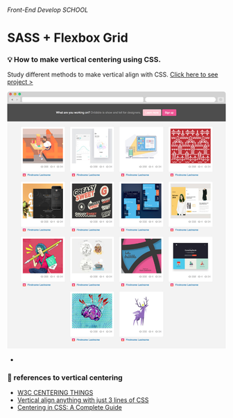 
###### Front-End Develop SCHOOL

# SASS + Flexbox Grid

### :bulb: How to make vertical centering using CSS.

Study different methods to make vertical align with CSS. [Click here to see project >](https://jistudio.github.io/My_CSS_STUDY/04_sass_flexbox_dribbble/index.html)

[<img src="/ASSETS/dribble.jpg" alt="vertical align">](https://jistudio.github.io/My_CSS_STUDY/04_sass_flexbox_dribbble/index.html)

-

### :musical_note: references to vertical centering 

- [W3C CENTERING THINGS](https://www.w3.org/Style/Examples/007/center.en.html)
- [Vertical align anything with just 3 lines of CSS](http://zerosixthree.se/vertical-align-anything-with-just-3-lines-of-css/)
- [Centering in CSS: A Complete Guide](https://css-tricks.com/centering-css-complete-guide/)

